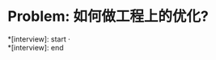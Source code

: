 # Problem: 如何做工程上的优化?

*[interview]: start
·                                             
*[interview]: end
